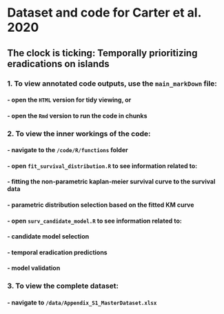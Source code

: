 # Dataset and code for Carter et al. 2020 
##  The clock is ticking: Temporally prioritizing eradications on islands

### 1. To view annotated code outputs, use the `main_markDown` file:
####       - open the `HTML` version for tidy viewing, or
	   
####       - open the `Rmd` version to run the code in chunks

### 2. To view the inner workings of the code:
 ####      - navigate to the `/code/R/functions` folder
	   
####       - open `fit_survival_distribution.R` to see information related to:
####         - fitting the non-parametric kaplan-meier survival curve to the survival data
####         - parametric distribution selection based on the fitted KM curve
		 
####       - open `surv_candidate_model.R` to see information related to:
####         - candidate model selection
####         - temporal eradication predictions
####         - model validation
		 
### 3. To view the complete dataset:
####       - navigate to `/data/Appendix_S1_MasterDataset.xlsx`